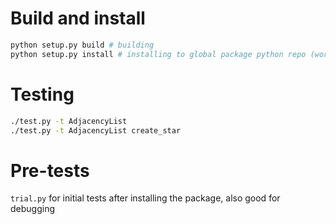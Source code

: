 # Build and install
```sh
python setup.py build # building
python setup.py install # installing to global package python repo (works like normal import now)
```

# Testing
```sh
./test.py -t AdjacencyList
./test.py -t AdjacencyList create_star
```

# Pre-tests
`trial.py` for initial tests after installing the package, also good for debugging